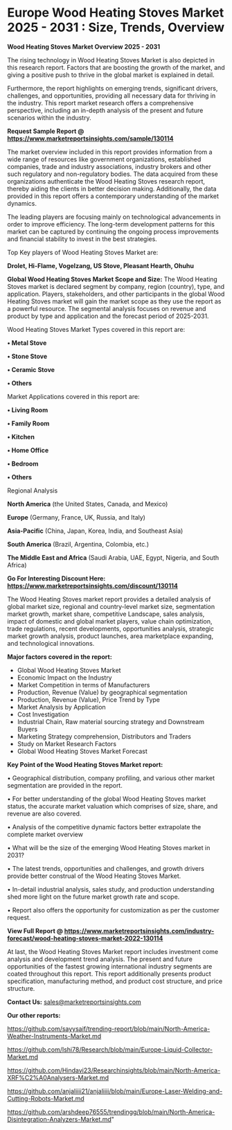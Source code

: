  # Europe Wood Heating Stoves Market 2025 - 2031 : Size, Trends, Overview

<Strong> Wood Heating Stoves Market Overview 2025 - 2031</strong>

The rising technology in Wood Heating Stoves Market is also depicted in this research report. Factors that are boosting the growth of the market, and giving a positive push to thrive in the global market is explained in detail.

Furthermore, the report highlights on emerging trends, significant drivers, challenges, and opportunities, providing all necessary data for thriving in the industry. This report market research offers a comprehensive perspective, including an in-depth analysis of the present and future scenarios within the industry.

<strong>Request Sample Report @ <a href=https://www.marketreportsinsights.com/sample/130114>https://www.marketreportsinsights.com/sample/130114</a></strong>

The market overview included in this report provides information from a wide range of resources like government organizations, established companies, trade and industry associations, industry brokers and other such regulatory and non-regulatory bodies. The data acquired from these organizations authenticate the Wood Heating Stoves research report, thereby aiding the clients in better decision making. Additionally, the data provided in this report offers a contemporary understanding of the market dynamics.

The leading players are focusing mainly on technological advancements in order to improve efficiency. The long-term development patterns for this market can be captured by continuing the ongoing process improvements and financial stability to invest in the best strategies.

Top Key players of Wood Heating Stoves Market are:

<strong>Drolet, Hi-Flame, Vogelzang, US Stove, Pleasant Hearth, Ohuhu</strong>

<strong><b>Global Wood Heating Stoves Market Scope and Size:</b></strong>
The Wood Heating Stoves market is declared segment by company, region (country), type, and application. Players, stakeholders, and other participants in the global Wood Heating Stoves market will gain the market scope as they use the report as a powerful resource. The segmental analysis focuses on revenue and product by type and application and the forecast period of 2025-2031.

Wood Heating Stoves Market Types covered in this report are:

<strong>• Metal Stove

• Stone Stove

• Ceramic Stove

• Others</strong>

Market Applications covered in this report are:

<strong>• Living Room

• Family Room

• Kitchen

• Home Office

• Bedroom

• Others</strong> 

Regional Analysis

<strong>North America</strong> (the United States, Canada, and Mexico)

<strong>Europe</strong> (Germany, France, UK, Russia, and Italy)

<strong>Asia-Pacific</strong> (China, Japan, Korea, India, and Southeast Asia)

<strong>South America</strong> (Brazil, Argentina, Colombia, etc.)

<strong>The Middle East and Africa</strong> (Saudi Arabia, UAE, Egypt, Nigeria, and South Africa)

<strong>Go For Interesting Discount Here: <a href=https://www.marketreportsinsights.com/discount/130114>https://www.marketreportsinsights.com/discount/130114</a></strong>

The Wood Heating Stoves market report provides a detailed analysis of global market size, regional and country-level market size, segmentation market growth, market share, competitive Landscape, sales analysis, impact of domestic and global market players, value chain optimization, trade regulations, recent developments, opportunities analysis, strategic market growth analysis, product launches, area marketplace expanding, and technological innovations.

<strong><b>Major factors covered in the report:</b></strong>
<ul>
  <li>Global Wood Heating Stoves Market </li>
  <li>Economic Impact on the Industry</li>
  <li>Market Competition in terms of Manufacturers</li>
  <li>Production, Revenue (Value) by geographical segmentation</li>
  <li>Production, Revenue (Value), Price Trend by Type</li>
  <li>Market Analysis by Application</li>
  <li>Cost Investigation</li>
  <li>Industrial Chain, Raw material sourcing strategy and Downstream Buyers</li>
  <li>Marketing Strategy comprehension, Distributors and Traders</li>
  <li>Study on Market Research Factors</li>
  <li>Global Wood Heating Stoves Market Forecast</li>
</ul>

<strong><b>Key Point of the Wood Heating Stoves Market report:</b></strong>

• Geographical distribution, company profiling, and various other market segmentation are provided in the report.

• For better understanding of the global Wood Heating Stoves market status, the accurate market valuation which comprises of size, share, and revenue are also covered.

• Analysis of the competitive dynamic factors better extrapolate the complete market overview

• What will be the size of the emerging Wood Heating Stoves market in 2031?

• The latest trends, opportunities and challenges, and growth drivers provide better construal of the Wood Heating Stoves Market.

• In-detail industrial analysis, sales study, and production understanding shed more light on the future market growth rate and scope.

• Report also offers the opportunity for customization as per the customer request.

<strong><b>View Full Report @ <a href=https://www.marketreportsinsights.com/industry-forecast/wood-heating-stoves-market-2022-130114>https://www.marketreportsinsights.com/industry-forecast/wood-heating-stoves-market-2022-130114</a></b></strong>


At last, the Wood Heating Stoves Market report includes investment come analysis and development trend analysis. The present and future opportunities of the fastest growing international industry segments are coated throughout this report. This report additionally presents product specification, manufacturing method, and product cost structure, and price structure.

<strong>Contact Us:</strong>
sales@marketreportsinsights.com

<strong>Our other reports:</strong>

<a href=https://github.com/sayysaif/trending-report/blob/main/North-America-Weather-Instruments-Market.md>https://github.com/sayysaif/trending-report/blob/main/North-America-Weather-Instruments-Market.md</a>

<a href=https://github.com/Ishi78/Research/blob/main/Europe-Liquid-Collector-Market.md>https://github.com/Ishi78/Research/blob/main/Europe-Liquid-Collector-Market.md</a>

<a href=https://github.com/Hindavi23/Researchinsights/blob/main/North-America-XRF%C2%A0Analysers-Market.md>https://github.com/Hindavi23/Researchinsights/blob/main/North-America-XRF%C2%A0Analysers-Market.md</a>

<a href=https://github.com/anjaliiii21/anjaliiii/blob/main/Europe-Laser-Welding-and-Cutting-Robots-Market.md>https://github.com/anjaliiii21/anjaliiii/blob/main/Europe-Laser-Welding-and-Cutting-Robots-Market.md</a>

<a href=https://github.com/arshdeep76555/trendingg/blob/main/North-America-Disintegration-Analyzers-Market.md>https://github.com/arshdeep76555/trendingg/blob/main/North-America-Disintegration-Analyzers-Market.md</a>"
